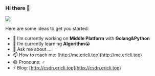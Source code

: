 ### Hi there 👋



![](https://github-readme-stats.vercel.app/api?username=EricLi404&hide_border=true&show_icons=true&line_height=30)

Here are some ideas to get you started:

- 🔭 I’m currently working on **Middle Platform** with **Golang&Python**
- 🌱 I’m currently learning **Algorithm**😭
- 💬 Ask me about ... 
- 📫 How to reach me: [http://me.ericli.top](http://me.ericli.top)
- 😄 Pronouns: ♂︎
- ⚡ Blog: [http://csdn.ericli.top](http://csdn.ericli.top)

